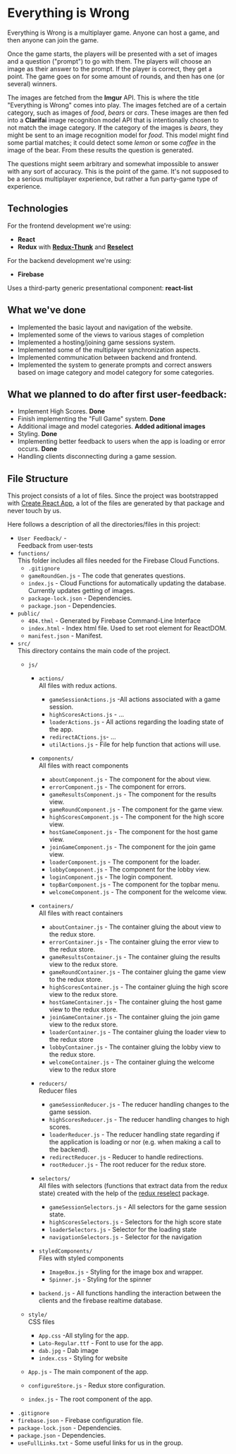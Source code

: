 # Everything is Wrong

Everything is Wrong is a multiplayer game. Anyone can host a game, and then anyone can join the game.

Once the game starts, the players will be presented with a set of images and a question ("prompt") to go with them. The players will choose an image as their answer to the prompt. If the player is correct, they get a point. The game goes on for some amount of rounds, and then has one (or several) winners.

The images are fetched from the <b>Imgur</b> API. This is where the title "Everything is Wrong" comes into play.
The images fetched are of a certain category, such as images of <i>food</i>, <i>bears</i> or <i>cars</i>. These images are then fed into a <b>Clarifai</b> image recognition model API that is intentionally chosen to not match the image category. If the category of the images is <i>bears</i>, they might be sent to an image recognition model for <i>food</i>. This model might find some partial matches; it could detect some <i>lemon</i> or some <i>coffee</i> in the image of the bear. From these results the question is generated.

The questions might seem arbitrary and somewhat impossible to answer with any sort of accuracy. This is the point of the game. It's not supposed to be a serious multiplayer experience, but rather a fun party-game type of experience. 

## Technologies

For the frontend development we're using:
- <b>React</b>
- <b>Redux</b> with [**Redux-Thunk**](https://github.com/reduxjs/redux-thunk) and [**Reselect**](https://github.com/reduxjs/reselect)

For the backend development we're using:
- <b>Firebase</b>

Uses a third-party generic presentational component:
**react-list**

## What we've done

- Implemented the basic layout and navigation of the website.
- Implemented some of the views to various stages of completion
- Implemented a hosting/joining game sessions system.
- Implemented some of the multiplayer synchronization aspects.
- Implemented communication between backend and frontend.
- Implemented the system to generate prompts and correct answers based on image category and model category for some categories.

## What we planned to do after first user-feedback:

- Implement High Scores. **Done**
- Finish implementing the "Full Game" system. **Done**
- Additional image and model categories. **Added aditional images**
- Styling. **Done**
- Implementing better feedback to users when the app is loading or error occurs. **Done**
- Handling clients disconnecting during a game session.

## File Structure
This project consists of a lot of files. Since the project was bootstrapped with [Create React App](https://github.com/facebook/create-react-app), a lot of the files are generated by that package and never touch by us.

Here follows a description of all the directories/files in this project:
- `User Feedback/` - <br>Feedback from user-tests
- `functions/` <br> This folder includes all files needed for the Firebase Cloud Functions.
  - `.gitignore`
  - `gameRoundGen.js` - The code that generates questions.
  - `index.js` - Cloud Functions for automatically updating the database. Currently updates getting of images.
  - `package-lock.json` - Dependencies.
  - `package.json` - Dependencies.
- `public/`
  - `404.thml` - Generated by Firebase Command-Line Interface
  - `index.html` - Index html file. Used to set root element for ReactDOM.
  - `manifest.json` - Manifest.
- `src/` <br> This directory contains the main code of the project.
  - `js/`
    - `actions/`<br> All files with redux actions.
      - `gameSessionActions.js` -All actions associated with a game session.
      - `highScoresActions.js` - ...
      - `loaderActions.js` - All actions regarding the loading state of the app.
      - `redirectACtions.js`- ...
      - `utilActions.js` - File for help function that actions will use.
    - `components/` <br> All files with react components
      - `aboutComponent.js` - The component for the about view.
      - `errorComponent.js` - The component for errors.
      - `gameResultsComponent.js` - The component for the results view.
      - `gameRoundComponent.js` - The component for the game view.
      - `highScoresComponent.js` - The component for the high score view.
      - `hostGameComponent.js` - The component for the host game view.
      - `joinGameComponent.js` - The component for the join game view.
      - `loaderComponent.js` - The component for the loader.
      - `lobbyComponent.js` - The component for the lobby view.
      - `loginComponent.js` - The login component.
      - `topBarComponent.js` - The component for the topbar menu.
      - `welcomeComponent.js` - The component for the welcome view.
    - `containers/` <br> All files with react containers
      - `aboutContainer.js` - The container gluing the about view to the redux store.
      - `errorContainer.js` - The container gluing the error view to the redux store.
      - `gameResultsContainer.js` - The container gluing the results view to the redux store.
      - `gameRoundContainer.js` - The container gluing the game view to the redux store.
      - `highScoresContainer.js` - The container gluing the high score view to the redux store.
      - `hostGameContainer.js` - The container gluing the host game view to the redux store.
      - `joinGameContainer.js` - The container gluing the join game view to the redux store.
      - `loaderContainer.js` - The container gluing the loader view to the redux store
      - `lobbyContainer.js` - The container gluing the lobby view to the redux store.
      - `welcomeContainer.js` - The container gluing the welcome view to the redux store
      
    - `reducers/` <br> Reducer files
      - `gameSessionReducer.js` - The reducer handling changes to the game session.
      - `highScoresReducer.js` - The reducer handling changes to high scores.
      - `loaderReducer.js` - The reducer handling state regarding if the application is loading or nor (e.g. when making a call to the backend).
      - `redirectReducer.js` - Reducer to handle redirections.
      - `rootReducer.js` - The root reducer for the redux store.
    - `selectors/`<br> All files with selectors (functions that extract data from the redux state) created with the help of the [redux reselect](https://github.com/reduxjs/reselect) package.
      - `gameSessionSelectors.js` - All selectors for the game session state.
      - `highScoresSelectors.js` - Selectors for the high score state
      - `loaderSelectors.js` - Selector for the loading state
      - `navigationSelectors.js` - Selector for the navigation
    - `styledComponents/` <br> Files with styled components
      - `ImageBox.js` - Styling for the image box and wrapper.
      - `Spinner.js` - Styling for the spinner
    - `backend.js` - All functions handling the interaction between the clients and the firebase realtime database.
  - `style/` <br> CSS files
    - `App.css` -All styling for the app.
    - `Lato-Regular.ttf` - Font to use for the app.
    - `dab.jpg` - Dab image
    - `index.css` - Styling for website

  - `App.js` - The main component of the app.
  - `configureStore.js` - Redux store configuration.
  - `index.js` - The root component of the app.
- `.gitignore`
- `firebase.json` - Firebase configuration file.
- `package-lock.json` - Dependencies.
- `package.json` - Dependencies.
- `useFullLinks.txt` - Some useful links for us in the group.

